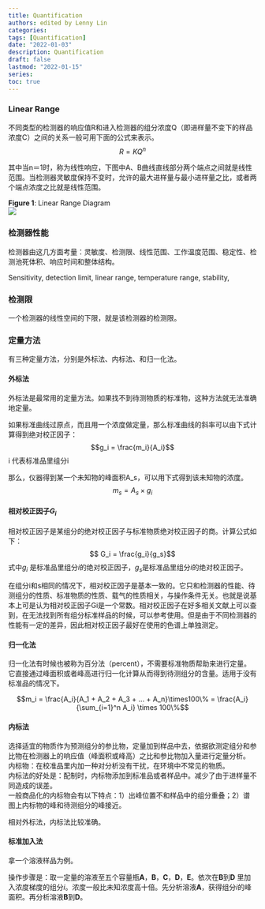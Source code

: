 ```yaml
---
title: Quantification
authors: edited by Lenny Lin
categories:
tags: [Quantification]
date: "2022-01-03"
description: Quantification
draft: false
lastmod: "2022-01-15"
series: 
toc: true
---
```




<!--more-->

### Linear Range
不同类型的检测器的响应值R和进入检测器的组分浓度Q（即进样量不变下的样品浓度C）之间的关系一般可用下面的公式来表示。  
$$R = KQ^n$$  

其中当n＝1时，称为线性响应，下图中A、B曲线直线部分两个端点之间就是线性范围。当检测器灵敏度保持不变时，允许的最大进样量与最小进样量之比，或者两个端点浓度之比就是线性范围。  
<figcaption><b>Figure 1</b>: Linear Range Diagram</figcaption>
<img src = "/docs/images/linear_range_diagram.jpeg"/> 


### 检测器性能

检测器由这几方面考量：灵敏度、检测限、线性范围、工作温度范围、稳定性、检测池死体积、响应时间和整体结构。

Sensitivity, detection limit, linear range, temperature range, stability, 


### 检测限
一个检测器的线性空间的下限，就是该检测器的检测限。  


### 定量方法
有三种定量方法，分别是外标法、内标法、和归一化法。  


#### 外标法
外标法是最常用的定量方法。如果找不到待测物质的标准物，这种方法就无法准确地定量。

如果标准曲线过原点，而且用一个浓度做定量，那么标准曲线的斜率可以由下式计算得到绝对校正因子：
$$g_i = \frac{m_i}{A_i}$$
i 代表标准品里组分i  

那么，仪器得到某一个未知物的峰面积A_s，可以用下式得到该未知物的浓度。
$$ m_s = A_s \times g_i$$

#### 相对校正因子$G_i$

相对校正因子是某组分的绝对校正因子与标准物质绝对校正因子的商。计算公式如下：
$$ G_i = \frac{g_i}{g_s}$$
式中$g_i$ 是标准品里组分*i*的绝对校正因子，$g_s$是标准品里组分*i*的绝对校正因子。  

在组分i和s相同的情况下，相对校正因子是基本一致的。它只和检测器的性能、待测组分的性质、标准物质的性质、载气的性质相关，与操作条件无关。也就是说基本上可是认为相对校正因子Gi是一个常数。相对校正因子在好多相关文献上可以查到，在无法找到所有组分标准样品的时候，可以参考使用。但是由于不同检测器的性能有一定的差异，因此相对校正因子最好在使用的色谱上单独测定。


#### 归一化法
归一化法有时候也被称为百分法（percent），不需要标准物质帮助来进行定量。它直接通过峰面积或者峰高进行归一化计算从而得到待测组分的含量。适用于没有标准品的情况下。

$$m_i = \frac{A_i}{A_1 + A_2 + A_3 + ... + A_n}\times100\% = \frac{A_i}{\sum_{i=1}^n A_i} \times 100\%$$  

#### 内标法

选择适宜的物质作为预测组分的参比物，定量加到样品中去，依据欲测定组分和参比物在检测器上的响应值（峰面积或峰高）之比和参比物加入量进行定量分析。  
内标物：在校准品里内加一种对分析没有干扰，在环境中不常见的物质。  
内标法的好处是：配制时，内标物添加到标准品或者样品中。减少了由于进样量不同造成的误差。  
一般商品化的内标物会有以下特点：1）出峰位置不和样品中的组分重叠；2）谱图上内标物的峰和待测组分的峰接近。  

相对外标法，内标法比较准确。  


#### 标准加入法
拿一个溶液样品为例。

操作步骤是：取一定量的溶液至五个容量瓶**A**，**B**，**C**，**D**，**E**。依次在**B**到**D** 里加入浓度梯度的组分*i*。浓度一般比未知浓度高十倍。先分析溶液**A**，获得组分*i*的峰面积。再分析溶液**B**到**D**。　　




